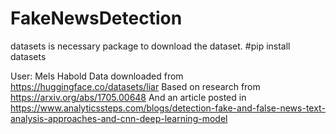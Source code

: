 # FakeNewsDetection
datasets is necessary package to download the dataset. #pip install datasets

User: Mels Habold
Data downloaded from https://huggingface.co/datasets/liar
Based on research from https://arxiv.org/abs/1705.00648
And an article posted in https://www.analyticssteps.com/blogs/detection-fake-and-false-news-text-analysis-approaches-and-cnn-deep-learning-model 
